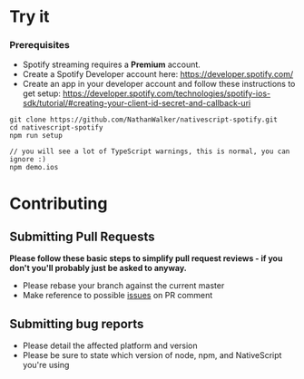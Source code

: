 # Try it

### Prerequisites

* Spotify streaming requires a **Premium** account.
* Create a Spotify Developer account here: https://developer.spotify.com/
* Create an app in your developer account and follow these instructions to get setup: https://developer.spotify.com/technologies/spotify-ios-sdk/tutorial/#creating-your-client-id-secret-and-callback-uri

```
git clone https://github.com/NathanWalker/nativescript-spotify.git
cd nativescript-spotify
npm run setup

// you will see a lot of TypeScript warnings, this is normal, you can ignore :)
npm demo.ios
```

# Contributing

## Submitting Pull Requests

**Please follow these basic steps to simplify pull request reviews - if you don't you'll probably just be asked to anyway.**

* Please rebase your branch against the current master
* Make reference to possible [issues](https://github.com/NathanWalker/nativescript-spotify/issues) on PR comment

## Submitting bug reports

* Please detail the affected platform and version
* Please be sure to state which version of node, npm, and NativeScript you're using